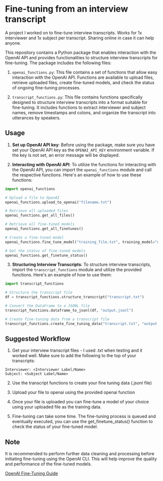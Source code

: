 # Fine-tuning from an interview transcript

A project I worked on to fine-tune interview transcripts. Works for 1x interviewer and 1x subject per transcript. Sharing online in case it can help anyone. 

This repository contains a Python package that enables interaction with the OpenAI API and provides functionalities to structure interview transcripts for fine-tuning. The package includes the following files:

1. `openai_functions.py`: This file contains a set of functions that allow easy interaction with the OpenAI API. Functions are available to upload files, retrieve uploaded files, create fine-tuned models, and check the status of ongoing fine-tuning processes.

2. `transcript_functions.py`: This file contains functions specifically designed to structure interview transcripts into a format suitable for fine-tuning. It includes functions to extract interviewer and subject names, remove timestamps and colons, and organize the transcript into utterances by speakers.

## Usage

1. **Set up OpenAI API key**: Before using the package, make sure you have set your OpenAI API key as the `OPENAI_API_KEY` environment variable. If the key is not set, an error message will be displayed.

2. **Interacting with OpenAI API**: To utilize the functions for interacting with the OpenAI API, you can import the `openai_functions` module and call the respective functions. Here's an example of how to use these functions:

```python
import openai_functions

# Upload a file to OpenAI
openai_functions.upload_to_openai("filename.txt")

# Retrieve all uploaded files
openai_functions.get_all_files()

# Retrieve all fine-tuned models
openai_functions.get_all_finetunes()

# Create a fine-tuned model
openai_functions.fine_tune_model("training_file.txt", training_model="davinci", custom_name="my-custom-model")

# Get the status of fine-tuned models
openai_functions.get_finetune_status()
```

3. **Structuring Interview Transcripts**: To structure interview transcripts, import the `transcript_functions` module and utilize the provided functions. Here's an example of how to use them:

```python
import transcript_functions

# Structure the transcript file
df = transcript_functions.structure_transcript("transcript.txt")

# Convert the DataFrame to a JSONL file
transcript_functions.dataframe_to_jsonl(df, "output.jsonl")

# Create fine-tuning data from a transcript file
transcript_functions.create_fine_tuning_data("transcript.txt", "output.jsonl")
```

## Suggested Workflow
1. Get your interview transcript files - I used .txt when testing and it worked well. Make sure to add the following to the top of your transcripts:
```
Interviewer: <Interviewer Label/Name>
Subject: <Subject Label/Name>
```

2. Use the transcript functions to create your fine tuning data (.jsonl file)

3. Upload your file to openai using the provided openai function

4. Once your file is uploaded you can fine-tune a model of your choice using your uploaded file as the training data.

5. Fine-tuning can take some time. The fine-tuning process is queued and eventually executed, you can use the get_finetune_status() function to check the status of your fine-tuned model.


## Note

It is recommended to perform further data cleaning and processing before initiating fine-tuning using the OpenAI CLI. This will help improve the quality and performance of the fine-tuned models.

[OpenAI Fine-Tuning Guide](https://platform.openai.com/docs/guides/fine-tuning)